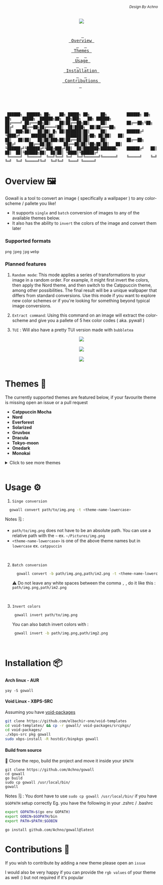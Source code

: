 ###### *<div align = right><sub>Design By Achno</sub></div>*
<div align = center><img src="assets/go-sticker-overlay-small.png"><br><br>

&ensp;[<kbd> <br> Overview <br> </kbd>](#overview)&ensp;
&ensp;[<kbd> <br> Themes <br> </kbd>](#themes)&ensp;
&ensp;[<kbd> <br> Usage <br> </kbd>](#usage)&ensp;
&ensp;[<kbd> <br> Installation <br> </kbd>](#installation)&ensp;
&ensp;[<kbd> <br> Contributions <br> </kbd>](#contributions)&ensp;
<br><br><br><br></div>


```

 ██████╗  ██████╗ ██╗    ██╗ █████╗ ██╗     ██╗         ██████╗ ██╗   ██╗     █████╗  ██████╗██╗  ██╗███╗   ██╗ ██████╗ 
██╔════╝ ██╔═══██╗██║    ██║██╔══██╗██║     ██║         ██╔══██╗╚██╗ ██╔╝    ██╔══██╗██╔════╝██║  ██║████╗  ██║██╔═══██╗
██║  ███╗██║   ██║██║ █╗ ██║███████║██║     ██║         ██████╔╝ ╚████╔╝     ███████║██║     ███████║██╔██╗ ██║██║   ██║
██║   ██║██║   ██║██║███╗██║██╔══██║██║     ██║         ██╔══██╗  ╚██╔╝      ██╔══██║██║     ██╔══██║██║╚██╗██║██║   ██║
╚██████╔╝╚██████╔╝╚███╔███╔╝██║  ██║███████╗███████╗    ██████╔╝   ██║       ██║  ██║╚██████╗██║  ██║██║ ╚████║╚██████╔╝
 ╚═════╝  ╚═════╝  ╚══╝╚══╝ ╚═╝  ╚═╝╚══════╝╚══════╝    ╚═════╝    ╚═╝       ╚═╝  ╚═╝ ╚═════╝╚═╝  ╚═╝╚═╝  ╚═══╝ ╚═════╝ 

```

# Overview :framed_picture:

Gowall is a tool to convert an image ( specifically a wallpaper ) to any color-scheme / pallete you like! 

- It supports `single` and `batch` conversion of images to any of the available themes below.
- It also has the ability to `invert` the colors of the image and convert them later

### Supported formats

`png` `jpeg` `jpg` `webp`

### Planned features

1. `Random mode`: This mode applies a series of transformations to your image in a random order.
For example, it might first invert the colors, then apply the Nord theme, and then switch to the Catppuccin theme, among other possibilities.
The final result will be a unique wallpaper that differs from standard conversions.
Use this mode if you want to explore new color schemes or if you're looking for something beyond typical image conversions.

2. `Extract command`: Using this command on an image will extract the color-scheme and give you a pallete of 5 hex color codes ( aka. pywall )

3. `TUI` : Will also have a pretty TUI version made with `bubbletea`
   
<div align = center><img src="assets/catppuccin.png"><br><br>

<div align = center><img src="assets/everforest.png"><br><br>

<div align = center><img src="assets/invert.png"><br><br> <div>

<div align = left>
  
# Themes :art:

The currently supported themes are featured below, if your favourite theme is missing open an issue or a pull request

- **Catppuccin Mocha**
- **Nord**
- **Everforest**
- **Solarized**
- **Gruvbox**
- **Dracula**
- **Tokyo-moon**
- **Onedark**
- **Monokai**
<details>
  <summary>Click to see more themes</summary>
  <ul>
    <li><strong>Material</strong></li>
    <li><strong>Atom One Light</strong></li>
    <li><strong>Sweet</strong></li>
    <li><strong>Synthwave 84</strong></li>
    <li><strong>Atom Dark</strong></li>
    <li><strong>Oceanic Next</strong></li>
    <li><strong>Shades of Purple</strong></li>
    <li><strong>Arc Dark</strong></li>
    <li><strong>Sunset Aurant</strong></li>
    <li><strong>Sunset Saffron</strong></li>
    <li><strong>Sunset Tangerine</strong></li>
  </ul>
</details>
  <br>

# Usage :gear:


1.  `Singe conversion`

  ```bash
    gowall convert path/to/img.png -t <theme-name-lowercase>
  ```

Notes 🗒️ : 
- `path/to/img.png` does not have to be an absolute path. You can use a relative path with the `~` ex. `~/Pictures/img.png` 
- `<theme-name-lowercase>` is one of the above theme names but in `lowercase` ex. `catppuccin`

<br>

2. `Batch conversion`

   ```bash
     gowall convert -b path/img.png,path/im2.png -t <theme-name-lowercase>
   ```

   ⚠️ Do not leave any white spaces between the comma `,` , do it like this :  `path/img.png,path/im2.png`
<br>

3. `Invert colors`

   ```bash
    gowall invert path/to/img.png
   ```
   You can also batch invert colors with :

   ```bash
    gowall invert -b path/img.png,path/img2.png
   ```
   
<br> 

# Installation :package:

#### Arch linux - AUR

```
yay -S gowall
```

#### Void Linux - XBPS-SRC

Assuming you have [void-packages](https://github.com/void-linux/void-packages)

```bash
git clone https://github.com/elbachir-one/void-templates
cd void-templates/ && cp -r gowall/ void-packages/srcpkgs/
cd void-packages/
./xbps-src pkg gowall
sudo xbps-install -R hostdir/binpkgs gowall
```
#### Build from source

🔨 Clone the repo, build the project and move it inside your `$PATH`

```
git clone https://github.com/Achno/gowall
cd gowall
go build
sudo cp gowall /usr/local/bin/
gowall
```

Notes 🗒️ : You dont have to use `sudo cp gowall /usr/local/bin/` if you have `$GOPATH` setup correctly
Eg. you have the following in your .zshrc / .bashrc
```bash
export GOPATH=$(go env GOPATH)
export GOBIN=$GOPATH/bin
export PATH=$PATH:$GOBIN
```
```bash
go install github.com/Achno/gowall@latest
```

# Contributions :handshake:

If you wish to contribute by adding a new theme please open an `issue`

I would also be very happy if you can provide the `rgb values` of your theme as well :) but not required if it's popular
